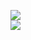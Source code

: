 [![](https://img.shields.io/badge/Made%20With-Github%20Spray-lightgrey.svg?style=for-the-badge&logo=github)](https://github.com/Annihil/github-spray#853)  
[![](https://i.imgur.com/2DrTn0Z.gif)](https://github.com/Annihil/github-spray)